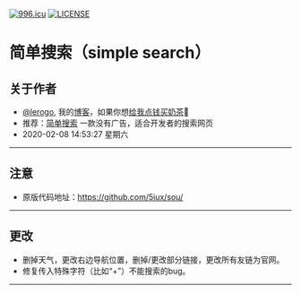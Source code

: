 [![996.icu](https://img.shields.io/badge/link-996.icu-red.svg)](https://996.icu) [![LICENSE](https://img.shields.io/badge/license-Anti%20996-blue.svg)](https://github.com/996icu/996.ICU/blob/master/LICENSE)
# 简单搜索（simple search）
 ## 关于作者
 - [@lerogo](https://github.com/lerogo/ "@lerogo"), 我的[博客](https://blog.lerogo.top/)，如果你想[给我点钱买奶茶](https://pay.lerogo.top/)🤣
 - 推荐：[简单搜索](https://s.lerogo.top/) 一款没有广告，适合开发者的搜索网页
 - 2020-02-08 14:53:27 星期六
------------
 ## 注意
 - 原版代码地址：https://github.com/5iux/sou/
------------
 ## 更改
 - 删掉天气，更改右边导航位置，删掉/更改部分链接，更改所有友链为官网。
 - 修复传入特殊字符（比如“+”）不能搜索的bug。
------------
